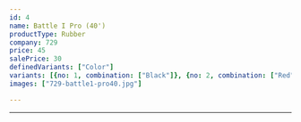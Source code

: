 ```yaml
---
id: 4
name: Battle I Pro (40')
productType: Rubber
company: 729
price: 45
salePrice: 30
definedVariants: ["Color"]
variants: [{no: 1, combination: ["Black"]}, {no: 2, combination: ["Red"]}]
images: ["729-battle1-pro40.jpg"]

---
```

***